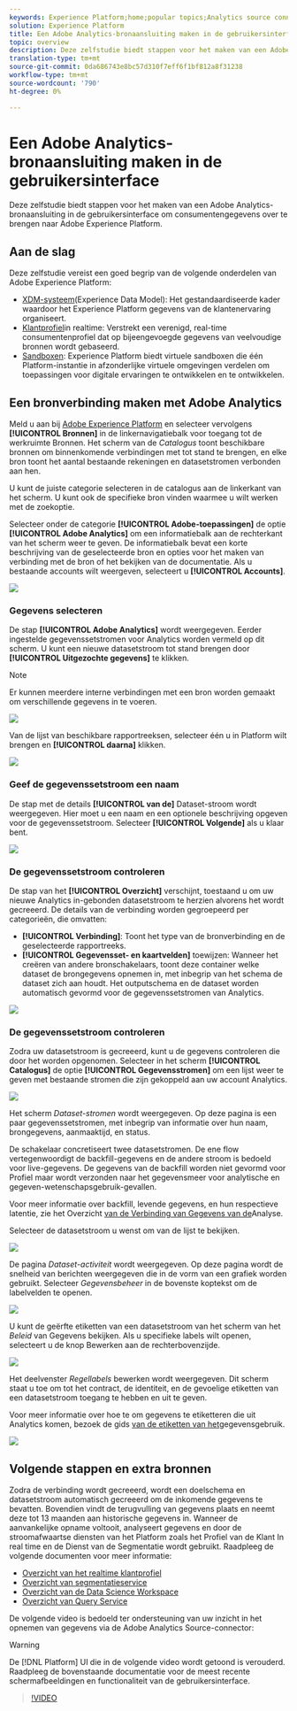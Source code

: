 ```yaml
---
keywords: Experience Platform;home;popular topics;Analytics source connector;Analytics connector;Analytics source;analytics
solution: Experience Platform
title: Een Adobe Analytics-bronaansluiting maken in de gebruikersinterface
topic: overview
description: Deze zelfstudie biedt stappen voor het maken van een Adobe Analytics-bronaansluiting in de gebruikersinterface om consumentengegevens over te brengen naar Adobe Experience Platform.
translation-type: tm+mt
source-git-commit: 0da686743e8bc57d310f7eff6f1bf812a8f31238
workflow-type: tm+mt
source-wordcount: '790'
ht-degree: 0%

---
```



# Een Adobe Analytics-bronaansluiting maken in de gebruikersinterface

Deze zelfstudie biedt stappen voor het maken van een Adobe Analytics-bronaansluiting in de gebruikersinterface om consumentengegevens over te brengen naar Adobe Experience Platform.

## Aan de slag

Deze zelfstudie vereist een goed begrip van de volgende onderdelen van Adobe Experience Platform:

* [XDM-systeem](../../../../../xdm/home.md)(Experience Data Model): Het gestandaardiseerde kader waardoor het Experience Platform gegevens van de klantenervaring organiseert.
* [Klantprofiel](../../../../../profile/home.md)in realtime: Verstrekt een verenigd, real-time consumentenprofiel dat op bijeengevoegde gegevens van veelvoudige bronnen wordt gebaseerd.
* [Sandboxen](../../../../../sandboxes/home.md): Experience Platform biedt virtuele sandboxen die één Platform-instantie in afzonderlijke virtuele omgevingen verdelen om toepassingen voor digitale ervaringen te ontwikkelen en te ontwikkelen.

## Een bronverbinding maken met Adobe Analytics

Meld u aan bij [Adobe Experience Platform](https://platform.adobe.com) en selecteer vervolgens **[!UICONTROL Bronnen]** in de linkernavigatiebalk voor toegang tot de werkruimte Bronnen. Het scherm van de *Catalogus* toont beschikbare bronnen om binnenkomende verbindingen met tot stand te brengen, en elke bron toont het aantal bestaande rekeningen en datasetstromen verbonden aan hen.

U kunt de juiste categorie selecteren in de catalogus aan de linkerkant van het scherm. U kunt ook de specifieke bron vinden waarmee u wilt werken met de zoekoptie.

Selecteer onder de categorie **[!UICONTROL Adobe-toepassingen]** de optie **[!UICONTROL Adobe Analytics]** om een informatiebalk aan de rechterkant van het scherm weer te geven. De informatiebalk bevat een korte beschrijving van de geselecteerde bron en opties voor het maken van verbinding met de bron of het bekijken van de documentatie. Als u bestaande accounts wilt weergeven, selecteert u **[!UICONTROL Accounts]**.

![](../../../../images/tutorials/create/analytics/catalog.png)

### Gegevens selecteren

De stap **[!UICONTROL Adobe Analytics]** wordt weergegeven. Eerder ingestelde gegevenssetstromen voor Analytics worden vermeld op dit scherm. U kunt een nieuwe datasetstroom tot stand brengen door **[!UICONTROL Uitgezochte gegevens]** te klikken.

>[!NOTE]
>
>Er kunnen meerdere interne verbindingen met een bron worden gemaakt om verschillende gegevens in te voeren.

![](../../../../images/tutorials/create/analytics/dataset-flows.png)

<!---Analytics report suites can be configured for one sandbox at a time. To import the same report suite into a different sandbox, the dataset flow will have to be deleted and instantiated again via configuration for a different sandbox.--->

Van de lijst van beschikbare rapportreeksen, selecteer één u in Platform wilt brengen en **[!UICONTROL daarna]** klikken.

![](../../../../images/tutorials/create/analytics/select-data.png)

### Geef de gegevenssetstroom een naam

De stap met de details **[!UICONTROL van de]** Dataset-stroom wordt weergegeven. Hier moet u een naam en een optionele beschrijving opgeven voor de gegevenssetstroom. Selecteer **[!UICONTROL Volgende]** als u klaar bent.

![](../../../../images/tutorials/create/analytics/dataset-flow-detail.png)

### De gegevenssetstroom controleren

De stap van het **[!UICONTROL Overzicht]** verschijnt, toestaand u om uw nieuwe Analytics in-gebonden datasetstroom te herzien alvorens het wordt gecreeerd. De details van de verbinding worden gegroepeerd per categorieën, die omvatten:

* **[!UICONTROL Verbinding]**: Toont het type van de bronverbinding en de geselecteerde rapportreeks.
* **[!UICONTROL Gegevensset- en kaartvelden]** toewijzen: Wanneer het creëren van andere bronschakelaars, toont deze container welke dataset de brongegevens opnemen in, met inbegrip van het schema de dataset zich aan houdt. Het outputschema en de dataset worden automatisch gevormd voor de gegevenssetstromen van Analytics.

![](../../../../images/tutorials/create/analytics/review.png)

### De gegevenssetstroom controleren

Zodra uw datasetstroom is gecreeerd, kunt u de gegevens controleren die door het worden opgenomen. Selecteer in het scherm **[!UICONTROL Catalogus]** de optie **[!UICONTROL Gegevensstromen]** om een lijst weer te geven met bestaande stromen die zijn gekoppeld aan uw account Analytics.

![](../../../../images/tutorials/create/analytics/catalog-dataset-flows.png)

Het scherm *Dataset-stromen* wordt weergegeven. Op deze pagina is een paar gegevenssetstromen, met inbegrip van informatie over hun naam, brongegevens, aanmaaktijd, en status.

De schakelaar concretiseert twee datasetstromen. De ene flow vertegenwoordigt de backfill-gegevens en de andere stroom is bedoeld voor live-gegevens. De gegevens van de backfill worden niet gevormd voor Profiel maar wordt verzonden naar het gegevensmeer voor analytische en gegeven-wetenschapsgebruik-gevallen.

Voor meer informatie over backfill, levende gegevens, en hun respectieve latentie, zie het Overzicht [van de Verbinding van Gegevens van de](../../../../connectors/adobe-applications/analytics.md)Analyse.

Selecteer de datasetstroom u wenst om van de lijst te bekijken.

![](../../../../images/tutorials/create/analytics/backfill.png)

De pagina *Dataset-activiteit* wordt weergegeven. Op deze pagina wordt de snelheid van berichten weergegeven die in de vorm van een grafiek worden gebruikt. Selecteer *Gegevensbeheer* in de bovenste koptekst om de labelvelden te openen.

![](../../../../images/tutorials/create/analytics/batches.png)

U kunt de geërfte etiketten van een datasetstroom van het scherm van het *Beleid* van Gegevens bekijken. Als u specifieke labels wilt openen, selecteert u de knop Bewerken aan de rechterbovenzijde.

![](../../../../images/tutorials/create/analytics/data-gov.png)

Het deelvenster *Regellabels* bewerken wordt weergegeven. Dit scherm staat u toe om tot het contract, de identiteit, en de gevoelige etiketten van een datasetstroom toegang te hebben en uit te geven.

Voor meer informatie over hoe te om gegevens te etiketteren die uit Analytics komen, bezoek de gids [van de etiketten van het](../../../../../data-governance/labels/user-guide.md)gegevensgebruik.

![](../../../../images/tutorials/create/analytics/labels.png)

## Volgende stappen en extra bronnen

Zodra de verbinding wordt gecreeerd, wordt een doelschema en datasetstroom automatisch gecreeerd om de inkomende gegevens te bevatten. Bovendien vindt de terugvulling van gegevens plaats en neemt deze tot 13 maanden aan historische gegevens in. Wanneer de aanvankelijke opname voltooit, analyseert gegevens en door de stroomafwaartse diensten van het Platform zoals het Profiel van de Klant In real time en de Dienst van de Segmentatie wordt gebruikt. Raadpleeg de volgende documenten voor meer informatie:

* [Overzicht van het realtime klantprofiel](../../../../../profile/home.md)
* [Overzicht van segmentatieservice](../../../../../segmentation/home.md)
* [Overzicht van de Data Science Workspace](../../../../../data-science-workspace/home.md)
* [Overzicht van Query Service](../../../../../query-service/home.md)

De volgende video is bedoeld ter ondersteuning van uw inzicht in het opnemen van gegevens via de Adobe Analytics Source-connector:

>[!WARNING]
>
> De [!DNL Platform] UI die in de volgende video wordt getoond is verouderd. Raadpleeg de bovenstaande documentatie voor de meest recente schermafbeeldingen en functionaliteit van de gebruikersinterface.

>[!VIDEO](https://video.tv.adobe.com/v/29687?quality=12&learn=on)

